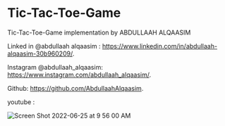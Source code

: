 # Tic-Tac-Toe-Game


Tic-Tac-Toe-Game implementation by ABDULLAAH ALQAASIM
 
Linked in  @abdullaah alqaasim :  https://www.linkedin.com/in/abdullaah-alqaasim-30b960209/. 


Instagram @abdullaah_alqaasim: https://www.instagram.com/abdullaah_alqaasim/. 


Github: https://github.com/AbdullaahAlqaasim. 

youtube : 








![Screen Shot 2022-06-25 at 9 56 00 AM](https://user-images.githubusercontent.com/67371047/175760677-b19805e9-f864-4b0c-8b20-39841408f4c2.png)
